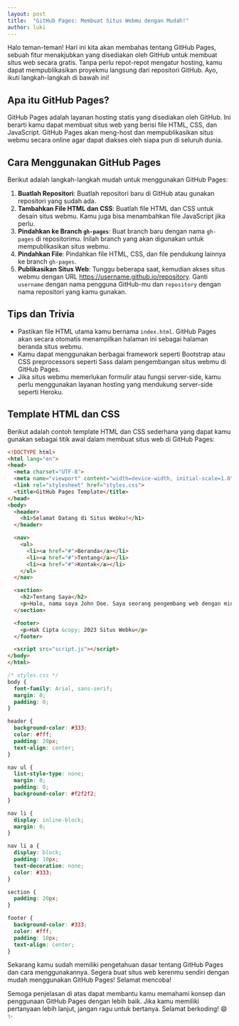```yaml
---
layout: post
title:  "GitHub Pages: Membuat Situs Webmu dengan Mudah!"
author: luki
---
```

Halo teman-teman! Hari ini kita akan membahas tentang GitHub Pages, sebuah fitur menakjubkan yang disediakan oleh GitHub untuk membuat situs web secara gratis. Tanpa perlu repot-repot mengatur hosting, kamu dapat mempublikasikan proyekmu langsung dari repositori GitHub. Ayo, ikuti langkah-langkah di bawah ini!

## Apa itu GitHub Pages?

GitHub Pages adalah layanan hosting statis yang disediakan oleh GitHub. Ini berarti kamu dapat membuat situs web yang berisi file HTML, CSS, dan JavaScript. GitHub Pages akan meng-host dan mempublikasikan situs webmu secara online agar dapat diakses oleh siapa pun di seluruh dunia.

## Cara Menggunakan GitHub Pages

Berikut adalah langkah-langkah mudah untuk menggunakan GitHub Pages:

1. **Buatlah Repositori**: Buatlah repositori baru di GitHub atau gunakan repositori yang sudah ada.
2. **Tambahkan File HTML dan CSS**: Buatlah file HTML dan CSS untuk desain situs webmu. Kamu juga bisa menambahkan file JavaScript jika perlu.
3. **Pindahkan ke Branch `gh-pages`**: Buat branch baru dengan nama `gh-pages` di repositorimu. Inilah branch yang akan digunakan untuk mempublikasikan situs webmu.
4. **Pindahkan File**: Pindahkan file HTML, CSS, dan file pendukung lainnya ke branch `gh-pages`.
5. **Publikasikan Situs Web**: Tunggu beberapa saat, kemudian akses situs webmu dengan URL https://username.github.io/repository. Ganti `username` dengan nama pengguna GitHub-mu dan `repository` dengan nama repositori yang kamu gunakan.

## Tips dan Trivia

- Pastikan file HTML utama kamu bernama `index.html`. GitHub Pages akan secara otomatis menampilkan halaman ini sebagai halaman beranda situs webmu.
- Kamu dapat menggunakan berbagai framework seperti Bootstrap atau CSS preprocessors seperti Sass dalam pengembangan situs webmu di GitHub Pages.
- Jika situs webmu memerlukan formulir atau fungsi server-side, kamu perlu menggunakan layanan hosting yang mendukung server-side seperti Heroku.

## Template HTML dan CSS

Berikut adalah contoh template HTML dan CSS sederhana yang dapat kamu gunakan sebagai titik awal dalam membuat situs web di GitHub Pages:

```html
<!DOCTYPE html>
<html lang="en">
<head>
  <meta charset="UTF-8">
  <meta name="viewport" content="width=device-width, initial-scale=1.0">
  <link rel="stylesheet" href="styles.css">
  <title>GitHub Pages Template</title>
</head>
<body>
  <header>
    <h1>Selamat Datang di Situs Webku!</h1>
  </header>

  <nav>
    <ul>
      <li><a href="#">Beranda</a></li>
      <li><a href="#">Tentang</a></li>
      <li><a href="#">Kontak</a></li>
    </ul>
  </nav>

  <section>
    <h2>Tentang Saya</h2>
    <p>Halo, nama saya John Doe. Saya seorang pengembang web dengan minat dalam HTML, CSS, dan JavaScript.</p>
  </section>

  <footer>
    <p>Hak Cipta &copy; 2023 Situs Webku</p>
  </footer>

  <script src="script.js"></script>
</body>
</html>
```

```css
/* styles.css */
body {
  font-family: Arial, sans-serif;
  margin: 0;
  padding: 0;
}

header {
  background-color: #333;
  color: #fff;
  padding: 20px;
  text-align: center;
}

nav ul {
  list-style-type: none;
  margin: 0;
  padding: 0;
  background-color: #f2f2f2;
}

nav li {
  display: inline-block;
  margin: 0;
}

nav li a {
  display: block;
  padding: 10px;
  text-decoration: none;
  color: #333;
}

section {
  padding: 20px;
}

footer {
  background-color: #333;
  color: #fff;
  padding: 10px;
  text-align: center;
}
```

Sekarang kamu sudah memiliki pengetahuan dasar tentang GitHub Pages dan cara menggunakannya. Segera buat situs web kerenmu sendiri dengan mudah menggunakan GitHub Pages! Selamat mencoba!


Semoga penjelasan di atas dapat membantu kamu memahami konsep dan penggunaan GitHub Pages dengan lebih baik. Jika kamu memiliki pertanyaan lebih lanjut, jangan ragu untuk bertanya. Selamat berkoding! 😄✨